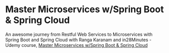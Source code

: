 # Master Microservices w/Spring Boot & Spring Cloud
An awesome journey from Restful Web Services to Microservices with Spring Boot and Spring Cloud
with Ranga Karanam and in28Minutes - Udemy course, [Master Microservices w/Spring Boot & Spring Cloud](https://www.udemy.com/microservices-with-spring-boot-and-spring-cloud/)
